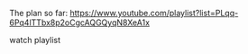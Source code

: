 The plan so far:
https://www.youtube.com/playlist?list=PLqq-6Pq4lTTbx8p2oCgcAQGQyqN8XeA1x

watch playlist